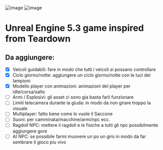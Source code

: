 ![image](https://github.com/LaCapraFaMuu/Game/assets/151669081/7421ffe3-5974-4825-b9af-a960bed6160c)
![image](https://github.com/LaCapraFaMuu/Game/assets/151669081/8f65a58f-08f0-4236-b44b-ba7735f0a321)
# Unreal Engine 5.3 game inspired from Teardown

## Da aggiungere:
- [x] Veicoli guidabili: fare in modo che tutti i veicoli si possano controllare
- [x] Ciclo giorno/notte: aggiungere un ciclo giorno/notte con le luci dei lampioni
- [x] Modello player con animazioni: animazioni del player per idle/corsa/salto
- [ ] Armi / Esplosivi: gli asset ci sono gia basta farli funzionare
- [ ] Limiti telecamera durante la giuda: in modo da non girare troppo la visuale
- [ ] Multiplayer: fatto bene come lo vuole il Saccone
- [ ] Suoni: per camminata/macchine/armi/npc ecc.
- [ ] Ragdoll NPC: mettere il ragdoll e le fisiche a tutti gli npc possibilmente aggiungere gore
- [ ] AI NPC: se possibile farmi muovere un po un giro in modo da far sembrare il gioco piu vivo
